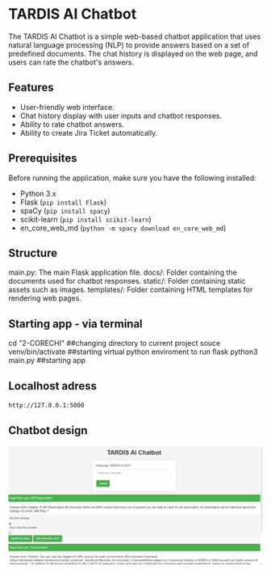 # TARDIS AI Chatbot

The TARDIS AI Chatbot is a simple web-based chatbot application that uses natural language processing (NLP) to provide answers based on a set of predefined documents. The chat history is displayed on the web page, and users can rate the chatbot's answers.

## Features

- User-friendly web interface.
- Chat history display with user inputs and chatbot responses.
- Ability to rate chatbot answers.
- Ability to create Jira Ticket automatically.

## Prerequisites

Before running the application, make sure you have the following installed:

- Python 3.x
- Flask (`pip install Flask`)
- spaCy (`pip install spacy`)
- scikit-learn (`pip install scikit-learn`)
- en_core_web_md (`python -m spacy download en_core_web_md`)

## Structure

main.py: The main Flask application file.
docs/: Folder containing the documents used for chatbot responses.
static/: Folder containing static assets such as images.
templates/: Folder containing HTML templates for rendering web pages.

## Starting app - via terminal

cd "2-CORECHI" ##changing directory to current project
souce venv/bin/activate ##starting virtual python enviroment to run flask
python3 main.py ##starting app

## Localhost adress
```bash
http://127.0.0.1:5000
```
## Chatbot design

![Design](TardisDesign.png)
